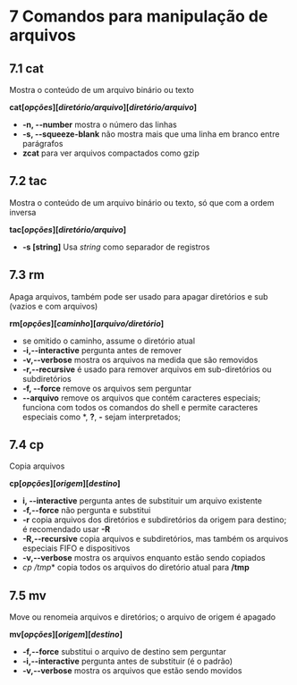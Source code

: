 # 7 Comandos para manipulação de arquivos 

## 7.1 cat 

Mostra o conteúdo de um arquivo binário ou texto

**cat[_opções_][_diretório/arquivo_][_diretório/arquivo_]**

* **-n, --number** mostra o número das linhas
* **-s, --squeeze-blank** não mostra mais que uma linha em branco entre parágrafos
* **zcat** para ver arquivos compactados como gzip

## 7.2 tac 

Mostra o conteúdo de um arquivo binário ou texto, só que com a ordem inversa

**tac[_opções_][_diretório/arquivo_]**

* **-s [string]** Usa _string_ como separador de registros

## 7.3 rm

Apaga arquivos, também pode ser usado para apagar diretórios e sub (vazios e com arquivos)

**rm[_opções_][_caminho_][_arquivo/diretório_]**

* se omitido o caminho, assume o diretório atual
* **-i,--interactive** pergunta antes de remover
* **-v,--verbose** mostra os arquivos na medida que são removidos
* **-r,--recursive** é usado para remover arquivos em sub-diretórios ou subdiretórios
* **-f, --force** remove os arquivos sem perguntar
* **--arquivo** remove os arquivos que contém caracteres especiais; funciona com todos os comandos do shell e permite caracteres especiais como *, **?**, **-** sejam interpretados; 

## 7.4 cp

Copia arquivos 

**cp[_opções_][_origem_][_destino_]**

* **i, --interactive** pergunta antes de substituir um arquivo existente
* **-f,--force** não pergunta e substitui
* **-r** copia arquivos dos diretórios e subdiretórios da origem para destino; é recomendado usar **-R**
* **-R,--recursive** copia arquivos e subdiretórios, mas também os arquivos especiais FIFO e dispositivos
* **-v,--verbose** mostra os arquivos enquanto estão sendo copiados
* **cp* /tmp** copia todos os arquivos do diretório atual para **/tmp**

## 7.5 mv

Move ou renomeia arquivos e diretórios; o arquivo de origem é apagado

**mv[_opções_][_origem_][_destino_]**

* **-f,--force** substitui o arquivo de destino sem perguntar
* **-i,--interactive** pergunta antes de substituir (é o padrão)
* **-v,--verbose** mostra os arquivos que estão sendo movidos


